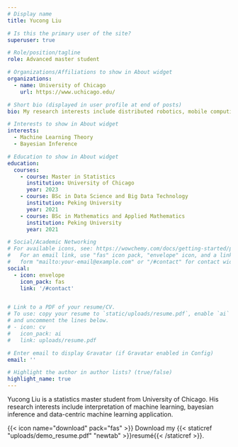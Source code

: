 ```yaml
---
# Display name
title: Yucong Liu

# Is this the primary user of the site?
superuser: true

# Role/position/tagline
role: Advanced master student

# Organizations/Affiliations to show in About widget
organizations:
  - name: University of Chicago
    url: https://www.uchicago.edu/

# Short bio (displayed in user profile at end of posts)
bio: My research interests include distributed robotics, mobile computing and programmable matter.

# Interests to show in About widget
interests:
  - Machine Learning Theory
  - Bayesian Inference

# Education to show in About widget
education:
  courses:
    - course: Master in Statistics
      institution: University of Chicago
      year: 2023
    - course: BSc in Data Science and Big Data Technology
      institution: Peking University
      year: 2021
    - course: BSc in Mathematics and Applied Mathematics
      institution: Peking University
      year: 2021

# Social/Academic Networking
# For available icons, see: https://wowchemy.com/docs/getting-started/page-builder/#icons
#   For an email link, use "fas" icon pack, "envelope" icon, and a link in the
#   form "mailto:your-email@example.com" or "/#contact" for contact widget.
social:
  - icon: envelope
    icon_pack: fas
    link: '/#contact'


# Link to a PDF of your resume/CV.
# To use: copy your resume to `static/uploads/resume.pdf`, enable `ai` icons in `params.toml`,
# and uncomment the lines below.
# - icon: cv
#   icon_pack: ai
#   link: uploads/resume.pdf

# Enter email to display Gravatar (if Gravatar enabled in Config)
email: ''

# Highlight the author in author lists? (true/false)
highlight_name: true
---
```


Yucong Liu is a statistics master student from University of Chicago. His research interests include  interpretation of machine learning, bayesian inference and  data-centric machine learning application.


{{< icon name="download" pack="fas" >}} Download my {{< staticref "uploads/demo_resume.pdf" "newtab" >}}resumé{{< /staticref >}}.
